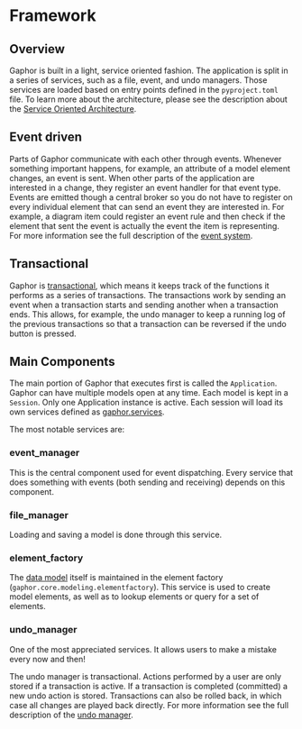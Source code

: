 # Framework

## Overview

Gaphor is built in a light, service oriented fashion. The application is split
in a series of services, such as a file, event, and undo managers. Those
services are loaded based on entry points defined in the `pyproject.toml` file.
To learn more about the architecture, please see the description about the
[Service Oriented Architecture](service_oriented.md).

## Event driven

Parts of Gaphor communicate with each other through events. Whenever something
important happens, for example, an attribute of a model element changes, an
event is sent. When other parts of the application are interested in a change,
they register an event handler for that event type. Events are emitted though a
central broker so you do not have to register on every individual element that
can send an event they are interested in. For example, a diagram item could
register an event rule and then check if the element that sent the event is
actually the event the item is representing. For more information see the full
description of the [event system](event_system.md).

## Transactional

Gaphor is [transactional](transaction.md), which means it keeps track of the functions it
performs as a series of transactions. The transactions work by sending an
event when a transaction starts and sending another when a transaction ends.
This allows, for example, the undo manager to keep a running log of the
previous transactions so that a transaction can be reversed if the undo
button is pressed.

## Main Components

The main portion of Gaphor that executes first is called the `Application`.
Gaphor can have multiple models open at any time. Each model is kept in a
`Session`.
Only one Application instance is active. Each session will load its own
services defined as [gaphor.services](service_oriented.md).

The most notable services are:

### event_manager

This is the central component used for event dispatching. Every service that
does something with events (both sending and receiving) depends on this
component.

### file_manager

Loading and saving a model is done through this service.

### element_factory

The [data model](models/core.md) itself is maintained in the element factory
(`gaphor.core.modeling.elementfactory`). This service is used to create model elements,
as well as to lookup elements or query for a set of elements.

### undo_manager

One of the most appreciated services. It allows users to make a mistake every
now and then!

The undo manager is transactional. Actions performed by a user are only stored
if a transaction is active. If a transaction is completed (committed) a new
undo action is stored. Transactions can also be rolled back, in which case all
changes are played back directly. For more information see the full description
of the [undo manager](undo.md).
